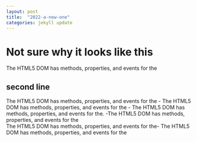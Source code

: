 ```yaml
---
layout: post
title:  "2022-a-new-one"
categories: jekyll update
---
```


# Not sure why it looks like this 

The HTML5 DOM has methods, properties, and events for the

## second line


The HTML5 DOM has methods, properties, and events for the - The HTML5 DOM has methods, properties, and events for the - The HTML5 DOM has methods, properties, and events for the. -The HTML5 DOM has methods, properties, and events for the  
      The HTML5 DOM has methods, properties, and events for the-
The HTML5 DOM has methods, properties, and events for the
